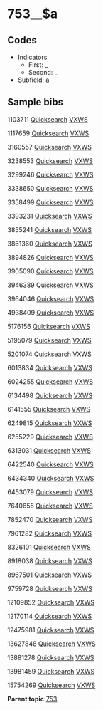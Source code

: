 # 753\_\_$a

## Codes

-   Indicators
    -   First: \_
    -   Second: \_
-   Subfield: a

## Sample bibs

1103711 [Quicksearch](https://search.library.yale.edu/catalog/1103711) [VXWS](http://prodorbis.library.yale.edu:7014/vxws/GetHoldingsService?bibId=1103711)

1117659 [Quicksearch](https://search.library.yale.edu/catalog/1117659) [VXWS](http://prodorbis.library.yale.edu:7014/vxws/GetHoldingsService?bibId=1117659)

3160557 [Quicksearch](https://search.library.yale.edu/catalog/3160557) [VXWS](http://prodorbis.library.yale.edu:7014/vxws/GetHoldingsService?bibId=3160557)

3238553 [Quicksearch](https://search.library.yale.edu/catalog/3238553) [VXWS](http://prodorbis.library.yale.edu:7014/vxws/GetHoldingsService?bibId=3238553)

3299246 [Quicksearch](https://search.library.yale.edu/catalog/3299246) [VXWS](http://prodorbis.library.yale.edu:7014/vxws/GetHoldingsService?bibId=3299246)

3338650 [Quicksearch](https://search.library.yale.edu/catalog/3338650) [VXWS](http://prodorbis.library.yale.edu:7014/vxws/GetHoldingsService?bibId=3338650)

3358499 [Quicksearch](https://search.library.yale.edu/catalog/3358499) [VXWS](http://prodorbis.library.yale.edu:7014/vxws/GetHoldingsService?bibId=3358499)

3393231 [Quicksearch](https://search.library.yale.edu/catalog/3393231) [VXWS](http://prodorbis.library.yale.edu:7014/vxws/GetHoldingsService?bibId=3393231)

3855241 [Quicksearch](https://search.library.yale.edu/catalog/3855241) [VXWS](http://prodorbis.library.yale.edu:7014/vxws/GetHoldingsService?bibId=3855241)

3861360 [Quicksearch](https://search.library.yale.edu/catalog/3861360) [VXWS](http://prodorbis.library.yale.edu:7014/vxws/GetHoldingsService?bibId=3861360)

3894826 [Quicksearch](https://search.library.yale.edu/catalog/3894826) [VXWS](http://prodorbis.library.yale.edu:7014/vxws/GetHoldingsService?bibId=3894826)

3905090 [Quicksearch](https://search.library.yale.edu/catalog/3905090) [VXWS](http://prodorbis.library.yale.edu:7014/vxws/GetHoldingsService?bibId=3905090)

3946389 [Quicksearch](https://search.library.yale.edu/catalog/3946389) [VXWS](http://prodorbis.library.yale.edu:7014/vxws/GetHoldingsService?bibId=3946389)

3964046 [Quicksearch](https://search.library.yale.edu/catalog/3964046) [VXWS](http://prodorbis.library.yale.edu:7014/vxws/GetHoldingsService?bibId=3964046)

4938409 [Quicksearch](https://search.library.yale.edu/catalog/4938409) [VXWS](http://prodorbis.library.yale.edu:7014/vxws/GetHoldingsService?bibId=4938409)

5176156 [Quicksearch](https://search.library.yale.edu/catalog/5176156) [VXWS](http://prodorbis.library.yale.edu:7014/vxws/GetHoldingsService?bibId=5176156)

5195079 [Quicksearch](https://search.library.yale.edu/catalog/5195079) [VXWS](http://prodorbis.library.yale.edu:7014/vxws/GetHoldingsService?bibId=5195079)

5201074 [Quicksearch](https://search.library.yale.edu/catalog/5201074) [VXWS](http://prodorbis.library.yale.edu:7014/vxws/GetHoldingsService?bibId=5201074)

6013834 [Quicksearch](https://search.library.yale.edu/catalog/6013834) [VXWS](http://prodorbis.library.yale.edu:7014/vxws/GetHoldingsService?bibId=6013834)

6024255 [Quicksearch](https://search.library.yale.edu/catalog/6024255) [VXWS](http://prodorbis.library.yale.edu:7014/vxws/GetHoldingsService?bibId=6024255)

6134498 [Quicksearch](https://search.library.yale.edu/catalog/6134498) [VXWS](http://prodorbis.library.yale.edu:7014/vxws/GetHoldingsService?bibId=6134498)

6141555 [Quicksearch](https://search.library.yale.edu/catalog/6141555) [VXWS](http://prodorbis.library.yale.edu:7014/vxws/GetHoldingsService?bibId=6141555)

6249815 [Quicksearch](https://search.library.yale.edu/catalog/6249815) [VXWS](http://prodorbis.library.yale.edu:7014/vxws/GetHoldingsService?bibId=6249815)

6255229 [Quicksearch](https://search.library.yale.edu/catalog/6255229) [VXWS](http://prodorbis.library.yale.edu:7014/vxws/GetHoldingsService?bibId=6255229)

6313031 [Quicksearch](https://search.library.yale.edu/catalog/6313031) [VXWS](http://prodorbis.library.yale.edu:7014/vxws/GetHoldingsService?bibId=6313031)

6422540 [Quicksearch](https://search.library.yale.edu/catalog/6422540) [VXWS](http://prodorbis.library.yale.edu:7014/vxws/GetHoldingsService?bibId=6422540)

6434340 [Quicksearch](https://search.library.yale.edu/catalog/6434340) [VXWS](http://prodorbis.library.yale.edu:7014/vxws/GetHoldingsService?bibId=6434340)

6453079 [Quicksearch](https://search.library.yale.edu/catalog/6453079) [VXWS](http://prodorbis.library.yale.edu:7014/vxws/GetHoldingsService?bibId=6453079)

7640655 [Quicksearch](https://search.library.yale.edu/catalog/7640655) [VXWS](http://prodorbis.library.yale.edu:7014/vxws/GetHoldingsService?bibId=7640655)

7852470 [Quicksearch](https://search.library.yale.edu/catalog/7852470) [VXWS](http://prodorbis.library.yale.edu:7014/vxws/GetHoldingsService?bibId=7852470)

7961282 [Quicksearch](https://search.library.yale.edu/catalog/7961282) [VXWS](http://prodorbis.library.yale.edu:7014/vxws/GetHoldingsService?bibId=7961282)

8326101 [Quicksearch](https://search.library.yale.edu/catalog/8326101) [VXWS](http://prodorbis.library.yale.edu:7014/vxws/GetHoldingsService?bibId=8326101)

8918038 [Quicksearch](https://search.library.yale.edu/catalog/8918038) [VXWS](http://prodorbis.library.yale.edu:7014/vxws/GetHoldingsService?bibId=8918038)

8967501 [Quicksearch](https://search.library.yale.edu/catalog/8967501) [VXWS](http://prodorbis.library.yale.edu:7014/vxws/GetHoldingsService?bibId=8967501)

9759728 [Quicksearch](https://search.library.yale.edu/catalog/9759728) [VXWS](http://prodorbis.library.yale.edu:7014/vxws/GetHoldingsService?bibId=9759728)

12109852 [Quicksearch](https://search.library.yale.edu/catalog/12109852) [VXWS](http://prodorbis.library.yale.edu:7014/vxws/GetHoldingsService?bibId=12109852)

12170114 [Quicksearch](https://search.library.yale.edu/catalog/12170114) [VXWS](http://prodorbis.library.yale.edu:7014/vxws/GetHoldingsService?bibId=12170114)

12475981 [Quicksearch](https://search.library.yale.edu/catalog/12475981) [VXWS](http://prodorbis.library.yale.edu:7014/vxws/GetHoldingsService?bibId=12475981)

13627848 [Quicksearch](https://search.library.yale.edu/catalog/13627848) [VXWS](http://prodorbis.library.yale.edu:7014/vxws/GetHoldingsService?bibId=13627848)

13881278 [Quicksearch](https://search.library.yale.edu/catalog/13881278) [VXWS](http://prodorbis.library.yale.edu:7014/vxws/GetHoldingsService?bibId=13881278)

13981459 [Quicksearch](https://search.library.yale.edu/catalog/13981459) [VXWS](http://prodorbis.library.yale.edu:7014/vxws/GetHoldingsService?bibId=13981459)

15754269 [Quicksearch](https://search.library.yale.edu/catalog/15754269) [VXWS](http://prodorbis.library.yale.edu:7014/vxws/GetHoldingsService?bibId=15754269)

**Parent topic:**[753](../../tags/753/753.md)

